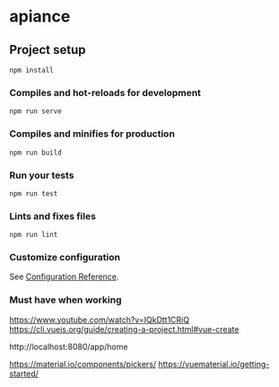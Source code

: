 # apiance

## Project setup

```
npm install
```

### Compiles and hot-reloads for development

```
npm run serve
```

### Compiles and minifies for production

```
npm run build
```

### Run your tests

```
npm run test
```

### Lints and fixes files

```
npm run lint
```

### Customize configuration

See [Configuration Reference](https://cli.vuejs.org/config/).

### Must have when working

https://www.youtube.com/watch?v=IQkDtt1CRiQ
https://cli.vuejs.org/guide/creating-a-project.html#vue-create

http://localhost:8080/app/home

https://material.io/components/pickers/
https://vuematerial.io/getting-started/
